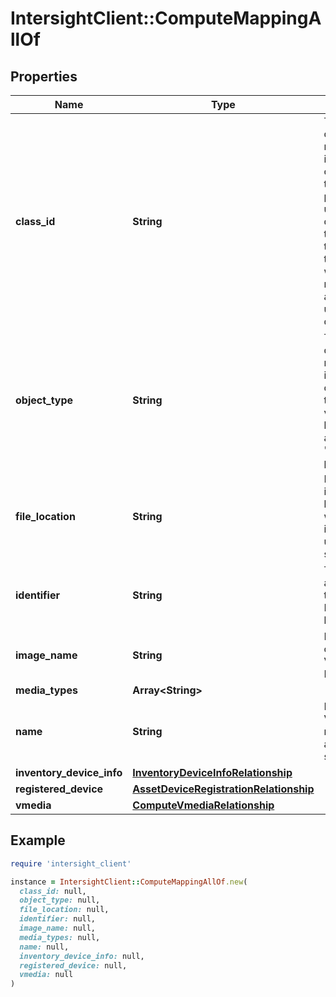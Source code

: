 # IntersightClient::ComputeMappingAllOf

## Properties

| Name | Type | Description | Notes |
| ---- | ---- | ----------- | ----- |
| **class_id** | **String** | The fully-qualified name of the instantiated, concrete type. This property is used as a discriminator to identify the type of the payload when marshaling and unmarshaling data. | [default to &#39;compute.Mapping&#39;] |
| **object_type** | **String** | The fully-qualified name of the instantiated, concrete type. The value should be the same as the &#39;ClassId&#39; property. | [default to &#39;compute.Mapping&#39;] |
| **file_location** | **String** | Remote image location from where the image is uploaded to server. | [optional] |
| **identifier** | **String** | The identity assigned to this Virtual Media Image by server. | [optional][readonly] |
| **image_name** | **String** | Image name of uploaded Virtual Media Image. | [optional][readonly] |
| **media_types** | **Array&lt;String&gt;** |  | [optional] |
| **name** | **String** | Name of Virtual Media mapping assigne by server. | [optional][readonly] |
| **inventory_device_info** | [**InventoryDeviceInfoRelationship**](InventoryDeviceInfoRelationship.md) |  | [optional] |
| **registered_device** | [**AssetDeviceRegistrationRelationship**](AssetDeviceRegistrationRelationship.md) |  | [optional] |
| **vmedia** | [**ComputeVmediaRelationship**](ComputeVmediaRelationship.md) |  | [optional] |

## Example

```ruby
require 'intersight_client'

instance = IntersightClient::ComputeMappingAllOf.new(
  class_id: null,
  object_type: null,
  file_location: null,
  identifier: null,
  image_name: null,
  media_types: null,
  name: null,
  inventory_device_info: null,
  registered_device: null,
  vmedia: null
)
```

